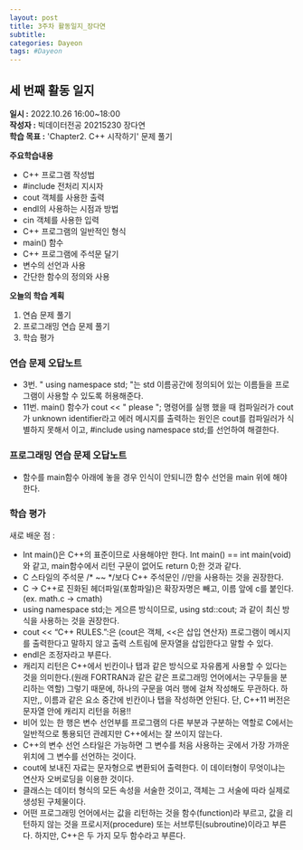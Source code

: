```yaml
---
layout: post
title: 3주차 활동일지_장다연
subtitle:
categories: Dayeon
tags: #Dayeon
---
```

## 세 번째 활동 일지
**일시 :** 2022.10.26 16:00~18:00  
**작성자 :** 빅데이터전공 20215230 장다연  
**학습 목표 :** 'Chapter2. C++ 시작하기' 문제 풀기 

**주요학습내용**
- C++ 프로그램 작성법
- #include 전처리 지시자
- cout 객체를 사용한 출력
- endl의 사용하는 시점과 방법
- cin 객체를 사용한 입력
- C++ 프로그램의 일반적인 형식
- main() 함수
- C++ 프로그램에 주석문 달기
- 변수의 선언과 사용
- 간단한 함수의 정의와 사용

**오늘의 학습 계획**
1. 연슴 문제 풀기
2. 프로그래밍 연습 문제 풀기
3. 학습 평가

### 연습 문제 오답노트
 - 3번. " using namespace std; "는 std 이름공간에 정의되어 있는 이름들을 프로그램이 사용할 수 있도록 허용해준다.
 - 11번. main() 함수가 cout << " please "; 명령어를 실행 했을 때 컴파일러가 cout가 unknown identifier라고 에러 메시지를 출력하는 원인은 cout를 컴파일러가 식별하지 못해서 이고, #include <iostream> using namespace std;를 선언하여 해결한다.

### 프로그래밍 연습 문제 오답노트
  <script src="https://gist.github.com/ABCplus22/293304fe63601e5e9ab1a9ef85ab0c35.js"></script>
  - 함수를 main함수 아래에 놓을 경우 인식이 안되니깐 함수 선언을 main 위에 해야한다.
  
### 학습 평가
새로 배운 점 : 
 - Int main()은 C++의 표준이므로 사용해야만 한다. Int main() == int main(void)와 같고, main함수에서 리턴 구문이 없어도 return 0;한 것과 같다.
 - C 스타일의 주석문 /* ~~ */보다 C++ 주석문인 //만을 사용하는 것을 권장한다.
 - C -> C++로 진화된 헤더파일(포함파일)은 확장자명은 빼고, 이름 앞에 c를 붙인다. (ex. math.c -> cmath) 
 - using namespace std;는 게으른 방식이므로, using std::cout; 과 같이 최신 방식을 사용하는 것을 권장한다.
 - cout << “C++ RULES.”:은 (cout은 객체, <<은 삽입 연산자) 프로그램이 메시지를 출력한다고 말하지 않고 출력 스트림에 문자열을 삽입한다고 말할 수 있다.
 - endl은 조정자라고 부른다.
 - 캐리지 리턴은 C++에서 빈칸이나 탭과 같은 방식으로 자유롭게 사용할 수 있다는 것을 의미한다.(원래 FORTRAN과 같은 같은 프로그래밍 언어에서는 구무들을 분리하는 역할) 그렇기 때문에, 하나의 구문을 여러 행에 걸쳐 작성해도 무관하다. 하지만,, 이름과 같은 요소 중간에 빈칸이나 탭을 작성하면 안된다. 단, C++11 버전은 문자열 안에 캐리지 리턴을 허용!!
 - 비어 있는 한 행은 변수 선언부를 프로그램의 다른 부분과 구분하는 역할로 C에서는 일반적으로 통용되던 관례지만 C++에서는 잘 쓰이지 않는다.
 - C++의 변수 선언 스타일은 가능하면 그 변수를 처음 사용하는 곳에서 가장 가까운 위치에 그 변수를 선언하는 것이다.
 - cout에 보내진 자료는 문자형으로 변환되어 출력한다. 이 데이터형이 무엇이냐는 연산자 오버로딩을 이용한 것이다.
 - 클래스는 데이터 형식의 모든 속성을 서술한 것이고, 객체는 그 서술에 따라 실제로 생성된 구체물이다.
 - 어떤 프로그래밍 언어에서는 값을 리턴하는 것을 함수(function)라 부르고, 값을 리턴하지 않는 것을 프로시저(procedure) 또는 서브루틴(subroutine)이라고 부른다. 하지만, C++은 두 가지 모두 함수라고 부른다.
